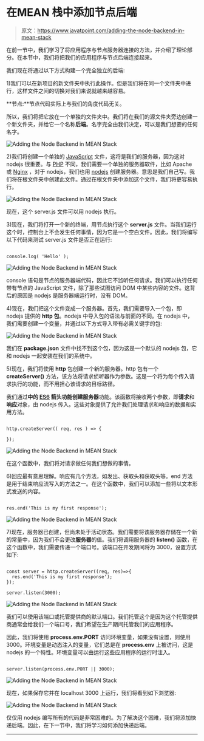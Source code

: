 # 在MEAN 栈中添加节点后端

> 原文：<https://www.javatpoint.com/adding-the-node-backend-in-mean-stack>

在前一节中，我们学习了将应用程序与节点服务器连接的方法，并介绍了理论部分。在本节中，我们将把我们的应用程序与节点后端连接起来。

我们现在将通过以下方式构建一个完全独立的后端:

1)我们可以在新项目的新文件夹中执行此操作。但是我们将在同一个文件夹中进行，这样文件之间的切换对我们来说就越来越容易。

**节点:**节点代码实际上与我们的角度代码无关。

所以，我们将把它放在一个单独的文件夹中。我们将在我们的源文件夹旁边创建一个新文件夹，并给它一个名称**后端**。名字完全由我们决定，可以是我们想要的任何名字。

![Adding the Node Backend in MEAN Stack](img/e0567ca922cf3a0473243744f2080c5b.png)

2)我们将创建一个单独的 [JavaScript](https://www.javatpoint.com/javascript-tutorial) 文件，这将是我们的服务器，因为这对 nodejs 很重要。与 [PHP](https://www.javatpoint.com/php-tutorial) 不同，我们需要一个单独的服务器软件，比如 Apache 或 [Nginx](https://www.javatpoint.com/nginx-tutorial) ，对于 nodejs，我们也用 [nodejs](https://www.javatpoint.com/nodejs-tutorial) 创建服务器。意思是我们自己写。我们将在根文件夹中创建此文件。通过在根文件夹中添加这个文件，我们将更容易执行。

![Adding the Node Backend in MEAN Stack](img/ac306cde91361edcc42db00292c6fb9b.png)

现在，这个 server.js 文件可以用 nodejs 执行。

3)现在，我们将打开一个新的终端，用节点执行这个 **server.js** 文件。当我们运行这个时，控制台上不会发生任何事情，因为它是一个空白文件。因此，我们将编写以下代码来测试 server.js 文件是否正在运行:

```

console.log( 'Hello' );

```

![Adding the Node Backend in MEAN Stack](img/484e773c45ff12d84f0ef5749f251f5a.png)

console 语句是节点的服务器端代码，因此它不监听任何请求。我们可以执行任何带有节点的 JavaScript 文件，除了那些试图访问 DOM 中某些内容的文件。这背后的原因是 nodejs 是服务器端运行时，没有 DOM。

4)现在，我们把这个文件变成一个服务器。首先，我们需要导入一个包，即 nodejs 提供的 **http 包**。nodejs 中导入包的语法与前面的不同。在 nodejs 中，我们需要创建一个变量，并通过以下方式导入带有必需关键字的包:

![Adding the Node Backend in MEAN Stack](img/9d38a982110523270fbe9bc905f42a6b.png)

我们在 **package.json** 文件中找不到这个包，因为这是一个默认的 nodejs 包，它和 nodejs 一起安装在我们的系统中。

5)现在，我们将使用 **http** 包创建一个新的服务器。http 包有一个 **createServer()** 方法，该方法将请求侦听器作为参数。这是一个将为每个传入请求执行的功能，而不用担心该请求的目标路径。

我们通过**中的 [ES6](https://www.javatpoint.com/es6) 箭头功能创建服务器**功能。该函数将接收两个参数，即**请求**和**响应**对象，由 nodejs 传入。这些对象提供了允许我们处理请求和响应的数据和实用方法。

```

http.createServer(( req, res ) => { 

});

```

![Adding the Node Backend in MEAN Stack](img/071ba2b3b33332dfe6597b77d525bc21.png)

在这个函数中，我们将对请求做任何我们想做的事情。

6)回应最有意思理解。响应有几个方法，如发出、获取头和获取头等。end 方法是用于结束响应流写入的方法之一。在这个函数中，我们可以添加一些将以文本形式发送的内容。

```

res.end('This is my first response');

```

![Adding the Node Backend in MEAN Stack](img/4ec61f11e922c49eb568d3ab48c15359.png)

7)现在，服务器已创建，但尚未处于活动状态。我们需要将该服务器存储在一个新的常量中，因为我们不会更改**服务器**的值。我们将调用服务器的 **listen()** 函数，在这个函数中，我们需要传递一个端口号。该端口在开发期间将为 3000，设置方式如下:

```

const server = http.createServer((req, res)=>{
  res.end('This is my first response');
});

server.listen(3000);

```

![Adding the Node Backend in MEAN Stack](img/0f5216bb63b1ac04a7abd0cb85199168.png)

我们可以使用该端口或托管提供商的默认端口。我们托管这个是因为这个托管提供商通常会给我们一个端口号，我们希望在生产期间托管我们的应用程序。

因此，我们将使用 **process.env.PORT** 访问环境变量，如果没有设置，则使用 3000。环境变量是动态注入的变量，它们总是在 **process.env** 上被访问，这是 nodejs 的一个特性。环境变量可以由运行这些应用程序的运行时注入。

```

server.listen(process.env.PORT || 3000);

```

![Adding the Node Backend in MEAN Stack](img/1deb694c5552854073b7adc31f7081e2.png)

现在，如果保存它并在 localhost 3000 上运行，我们将看到如下浏览器:

![Adding the Node Backend in MEAN Stack](img/0dd3c0e6a3d77d523b4dc2096bc5053a.png)

仅仅用 nodejs 编写所有的代码是非常困难的。为了解决这个困难，我们将添加快递后端。因此，在下一节中，我们将学习如何添加快递后端。

* * *